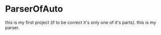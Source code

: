 # ParserOfAuto
this is my first project (if to be correct it's only one of it's parts). this is my parser.
